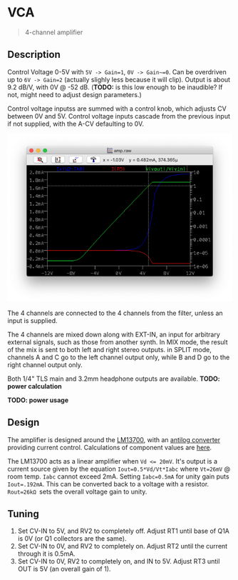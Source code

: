 # VCA

> 4-channel amplifier

## Description

Control Voltage 0-5V with `5V -> Gain=1`, `0V -> Gain~=0`. Can be overdriven up to `6V -> Gain=2` (actually slighly less because it will clip). Output is about 9.2 dB/V, with 0V @ -52 dB. (**TODO:** is this low enough to be inaudible? If not, might need to adjust design parameters.)

Control voltage inputss are summed with a control knob, which adjusts CV between 0V and 5V. Control voltage inputs cascade from the previous input if not supplied, with the A-CV defaulting to 0V.

![cv-vs-gain](plot.png)

The 4 channels are connected to the 4 channels from the filter, unless an input is supplied.

The 4 channels are mixed down along with EXT-IN, an input for arbitrary external signals, such as those from another synth. In MIX mode, the result of the mix is sent to both left and right stereo outputs. in SPLIT mode, channels A and C go to the left channel output only, while B and D go to the right channel output only.

Both 1/4" TLS main and 3.2mm headphone outputs are available. **TODO: power calculation**

**TODO: power usage** 

## Design

The amplifier is designed around the [LM13700](../reference/datasheets/lm13700.pdf), with an [antilog converter](../reference/exponential.pdf) providing current control. Calculations of component values are [here](amp.xlsx).

The LM13700 acts as a linear amplifier when `Vd <= 20mV`. It's output is a current source given by the equation `Iout=0.5*Vd/Vt*Iabc` where `Vt=26mV` @ room temp. `Iabc` cannot exceed 2mA. Setting `Iabc=0.5mA` for unity gain puts `Iout=.192mA`. This can be converted back to a voltage with a resistor. `Rout=26kΩ `sets the overall voltage gain to unity.



## Tuning

1. Set CV-IN to 5V, and RV2 to completely off. Adjust RT1 until base of Q1A is 0V (or Q1 collectors are the same).
2. Set CV-IN to 0V, and RV2 to completely on. Adjust RT2 until the current through it is 0.5mA.
3. Set CV-IN to 0V, RV2 to completely on, and IN to 5V. Adjust RT3 until OUT is 5V (an overall gain of 1).
